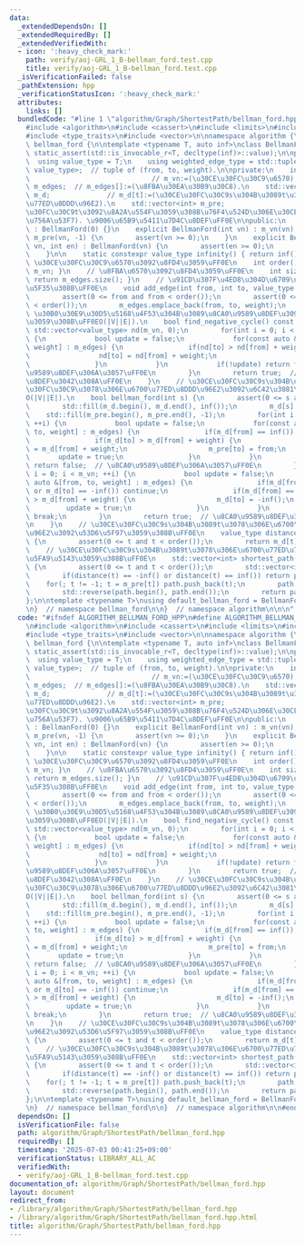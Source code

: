 ```yaml
---
data:
  _extendedDependsOn: []
  _extendedRequiredBy: []
  _extendedVerifiedWith:
  - icon: ':heavy_check_mark:'
    path: verify/aoj-GRL_1_B-bellman_ford.test.cpp
    title: verify/aoj-GRL_1_B-bellman_ford.test.cpp
  _isVerificationFailed: false
  _pathExtension: hpp
  _verificationStatusIcon: ':heavy_check_mark:'
  attributes:
    links: []
  bundledCode: "#line 1 \"algorithm/Graph/ShortestPath/bellman_ford.hpp\"\n\n\n\n\
    #include <algorithm>\n#include <cassert>\n#include <limits>\n#include <tuple>\n\
    #include <type_traits>\n#include <vector>\n\nnamespace algorithm {\n\nnamespace\
    \ bellman_ford {\n\ntemplate <typename T, auto inf>\nclass BellmanFord {\n   \
    \ static_assert(std::is_invocable_r<T, decltype(inf)>::value);\n\npublic:\n  \
    \  using value_type = T;\n    using weighted_edge_type = std::tuple<int, int,\
    \ value_type>;  // tuple of (from, to, weight).\n\nprivate:\n    int m_vn;   \
    \                              // m_vn:=(\u30CE\u30FC\u30C9\u6570).\n    std::vector<weighted_edge_type>\
    \ m_edges;  // m_edges[]:=(\u8FBA\u30EA\u30B9\u30C8).\n    std::vector<value_type>\
    \ m_d;              // m_d[t]:=(\u30CE\u30FC\u30C9s\u304B\u3089t\u3078\u306E\u6700\
    \u77ED\u8DDD\u96E2).\n    std::vector<int> m_pre;                   // m_pre[t]:=(\u30CE\
    \u30FC\u30C9t\u3092\u8A2A\u554F\u3059\u308B\u76F4\u524D\u306E\u30CE\u30FC\u30C9\
    \u756A\u53F7). \u9006\u65B9\u5411\u7D4C\u8DEF\uFF0E\n\npublic:\n    BellmanFord()\
    \ : BellmanFord(0) {}\n    explicit BellmanFord(int vn) : m_vn(vn), m_d(vn, inf()),\
    \ m_pre(vn, -1) {\n        assert(vn >= 0);\n    }\n    explicit BellmanFord(int\
    \ vn, int en) : BellmanFord(vn) {\n        assert(en >= 0);\n        m_edges.reserve(en);\n\
    \    }\n\n    static constexpr value_type infinity() { return inf(); }\n    //\
    \ \u30CE\u30FC\u30C9\u6570\u3092\u8FD4\u3059\uFF0E\n    int order() const { return\
    \ m_vn; }\n    // \u8FBA\u6570\u3092\u8FD4\u3059\uFF0E\n    int size() const {\
    \ return m_edges.size(); }\n    // \u91CD\u307F\u4ED8\u304D\u6709\u5411\u8FBA\u3092\
    \u5F35\u308B\uFF0E\n    void add_edge(int from, int to, value_type weight) {\n\
    \        assert(0 <= from and from < order());\n        assert(0 <= to and to\
    \ < order());\n        m_edges.emplace_back(from, to, weight);\n    }\n    //\
    \ \u30B0\u30E9\u30D5\u5168\u4F53\u304B\u3089\u8CA0\u9589\u8DEF\u3092\u691C\u51FA\
    \u3059\u308B\uFF0EO(|V||E|).\n    bool find_negative_cycle() const {\n       \
    \ std::vector<value_type> nd(m_vn, 0);\n        for(int i = 0; i < m_vn; ++i)\
    \ {\n            bool update = false;\n            for(const auto &[from, to,\
    \ weight] : m_edges) {\n                if(nd[to] > nd[from] + weight) {\n   \
    \                 nd[to] = nd[from] + weight;\n                    update = true;\n\
    \                }\n            }\n            if(!update) return false;  // \u8CA0\
    \u9589\u8DEF\u306A\u3057\uFF0E\n        }\n        return true;  // \u8CA0\u9589\
    \u8DEF\u3042\u308A\uFF0E\n    }\n    // \u30CE\u30FC\u30C9s\u304B\u3089\u5404\u30CE\
    \u30FC\u30C9\u3078\u306E\u6700\u77ED\u8DDD\u96E2\u3092\u6C42\u3081\u308B\uFF0E\
    O(|V||E|).\n    bool bellman_ford(int s) {\n        assert(0 <= s and s < order());\n\
    \        std::fill(m_d.begin(), m_d.end(), inf());\n        m_d[s] = 0;\n    \
    \    std::fill(m_pre.begin(), m_pre.end(), -1);\n        for(int i = 0; i < m_vn;\
    \ ++i) {\n            bool update = false;\n            for(const auto &[from,\
    \ to, weight] : m_edges) {\n                if(m_d[from] == inf()) continue;\n\
    \                if(m_d[to] > m_d[from] + weight) {\n                    m_d[to]\
    \ = m_d[from] + weight;\n                    m_pre[to] = from;\n             \
    \       update = true;\n                }\n            }\n            if(!update)\
    \ return false;  // \u8CA0\u9589\u8DEF\u306A\u3057\uFF0E\n        }\n        for(int\
    \ i = 0; i < m_vn; ++i) {\n            bool update = false;\n            for(const\
    \ auto &[from, to, weight] : m_edges) {\n                if(m_d[from] == inf()\
    \ or m_d[to] == -inf()) continue;\n                if(m_d[from] == -inf() or m_d[to]\
    \ > m_d[from] + weight) {\n                    m_d[to] = -inf();\n           \
    \         update = true;\n                }\n            }\n            if(!update)\
    \ break;\n        }\n        return true;  // \u8CA0\u9589\u8DEF\u3042\u308A\uFF0E\
    \n    }\n    // \u30CE\u30FC\u30C9s\u304B\u3089t\u3078\u306E\u6700\u77ED\u8DDD\
    \u96E2\u3092\u53D6\u5F97\u3059\u308B\uFF0E\n    value_type distance(int t) const\
    \ {\n        assert(0 <= t and t < order());\n        return m_d[t];\n    }\n\
    \    // \u30CE\u30FC\u30C9s\u304B\u3089t\u3078\u306E\u6700\u77ED\u7D4C\u8DEF\u3092\
    \u5FA9\u5143\u3059\u308B\uFF0E\n    std::vector<int> shortest_path(int t) const\
    \ {\n        assert(0 <= t and t < order());\n        std::vector<int> path;\n\
    \        if(distance(t) == -inf() or distance(t) == inf()) return path;\n    \
    \    for(; t != -1; t = m_pre[t]) path.push_back(t);\n        path.shrink_to_fit();\n\
    \        std::reverse(path.begin(), path.end());\n        return path;\n    }\n\
    };\n\ntemplate <typename T>\nusing default_bellman_ford = BellmanFord<T, std::numeric_limits<T>::max>;\n\
    \n}  // namespace bellman_ford\n\n}  // namespace algorithm\n\n\n"
  code: "#ifndef ALGORITHM_BELLMAN_FORD_HPP\n#define ALGORITHM_BELLMAN_FORD_HPP 1\n\
    \n#include <algorithm>\n#include <cassert>\n#include <limits>\n#include <tuple>\n\
    #include <type_traits>\n#include <vector>\n\nnamespace algorithm {\n\nnamespace\
    \ bellman_ford {\n\ntemplate <typename T, auto inf>\nclass BellmanFord {\n   \
    \ static_assert(std::is_invocable_r<T, decltype(inf)>::value);\n\npublic:\n  \
    \  using value_type = T;\n    using weighted_edge_type = std::tuple<int, int,\
    \ value_type>;  // tuple of (from, to, weight).\n\nprivate:\n    int m_vn;   \
    \                              // m_vn:=(\u30CE\u30FC\u30C9\u6570).\n    std::vector<weighted_edge_type>\
    \ m_edges;  // m_edges[]:=(\u8FBA\u30EA\u30B9\u30C8).\n    std::vector<value_type>\
    \ m_d;              // m_d[t]:=(\u30CE\u30FC\u30C9s\u304B\u3089t\u3078\u306E\u6700\
    \u77ED\u8DDD\u96E2).\n    std::vector<int> m_pre;                   // m_pre[t]:=(\u30CE\
    \u30FC\u30C9t\u3092\u8A2A\u554F\u3059\u308B\u76F4\u524D\u306E\u30CE\u30FC\u30C9\
    \u756A\u53F7). \u9006\u65B9\u5411\u7D4C\u8DEF\uFF0E\n\npublic:\n    BellmanFord()\
    \ : BellmanFord(0) {}\n    explicit BellmanFord(int vn) : m_vn(vn), m_d(vn, inf()),\
    \ m_pre(vn, -1) {\n        assert(vn >= 0);\n    }\n    explicit BellmanFord(int\
    \ vn, int en) : BellmanFord(vn) {\n        assert(en >= 0);\n        m_edges.reserve(en);\n\
    \    }\n\n    static constexpr value_type infinity() { return inf(); }\n    //\
    \ \u30CE\u30FC\u30C9\u6570\u3092\u8FD4\u3059\uFF0E\n    int order() const { return\
    \ m_vn; }\n    // \u8FBA\u6570\u3092\u8FD4\u3059\uFF0E\n    int size() const {\
    \ return m_edges.size(); }\n    // \u91CD\u307F\u4ED8\u304D\u6709\u5411\u8FBA\u3092\
    \u5F35\u308B\uFF0E\n    void add_edge(int from, int to, value_type weight) {\n\
    \        assert(0 <= from and from < order());\n        assert(0 <= to and to\
    \ < order());\n        m_edges.emplace_back(from, to, weight);\n    }\n    //\
    \ \u30B0\u30E9\u30D5\u5168\u4F53\u304B\u3089\u8CA0\u9589\u8DEF\u3092\u691C\u51FA\
    \u3059\u308B\uFF0EO(|V||E|).\n    bool find_negative_cycle() const {\n       \
    \ std::vector<value_type> nd(m_vn, 0);\n        for(int i = 0; i < m_vn; ++i)\
    \ {\n            bool update = false;\n            for(const auto &[from, to,\
    \ weight] : m_edges) {\n                if(nd[to] > nd[from] + weight) {\n   \
    \                 nd[to] = nd[from] + weight;\n                    update = true;\n\
    \                }\n            }\n            if(!update) return false;  // \u8CA0\
    \u9589\u8DEF\u306A\u3057\uFF0E\n        }\n        return true;  // \u8CA0\u9589\
    \u8DEF\u3042\u308A\uFF0E\n    }\n    // \u30CE\u30FC\u30C9s\u304B\u3089\u5404\u30CE\
    \u30FC\u30C9\u3078\u306E\u6700\u77ED\u8DDD\u96E2\u3092\u6C42\u3081\u308B\uFF0E\
    O(|V||E|).\n    bool bellman_ford(int s) {\n        assert(0 <= s and s < order());\n\
    \        std::fill(m_d.begin(), m_d.end(), inf());\n        m_d[s] = 0;\n    \
    \    std::fill(m_pre.begin(), m_pre.end(), -1);\n        for(int i = 0; i < m_vn;\
    \ ++i) {\n            bool update = false;\n            for(const auto &[from,\
    \ to, weight] : m_edges) {\n                if(m_d[from] == inf()) continue;\n\
    \                if(m_d[to] > m_d[from] + weight) {\n                    m_d[to]\
    \ = m_d[from] + weight;\n                    m_pre[to] = from;\n             \
    \       update = true;\n                }\n            }\n            if(!update)\
    \ return false;  // \u8CA0\u9589\u8DEF\u306A\u3057\uFF0E\n        }\n        for(int\
    \ i = 0; i < m_vn; ++i) {\n            bool update = false;\n            for(const\
    \ auto &[from, to, weight] : m_edges) {\n                if(m_d[from] == inf()\
    \ or m_d[to] == -inf()) continue;\n                if(m_d[from] == -inf() or m_d[to]\
    \ > m_d[from] + weight) {\n                    m_d[to] = -inf();\n           \
    \         update = true;\n                }\n            }\n            if(!update)\
    \ break;\n        }\n        return true;  // \u8CA0\u9589\u8DEF\u3042\u308A\uFF0E\
    \n    }\n    // \u30CE\u30FC\u30C9s\u304B\u3089t\u3078\u306E\u6700\u77ED\u8DDD\
    \u96E2\u3092\u53D6\u5F97\u3059\u308B\uFF0E\n    value_type distance(int t) const\
    \ {\n        assert(0 <= t and t < order());\n        return m_d[t];\n    }\n\
    \    // \u30CE\u30FC\u30C9s\u304B\u3089t\u3078\u306E\u6700\u77ED\u7D4C\u8DEF\u3092\
    \u5FA9\u5143\u3059\u308B\uFF0E\n    std::vector<int> shortest_path(int t) const\
    \ {\n        assert(0 <= t and t < order());\n        std::vector<int> path;\n\
    \        if(distance(t) == -inf() or distance(t) == inf()) return path;\n    \
    \    for(; t != -1; t = m_pre[t]) path.push_back(t);\n        path.shrink_to_fit();\n\
    \        std::reverse(path.begin(), path.end());\n        return path;\n    }\n\
    };\n\ntemplate <typename T>\nusing default_bellman_ford = BellmanFord<T, std::numeric_limits<T>::max>;\n\
    \n}  // namespace bellman_ford\n\n}  // namespace algorithm\n\n#endif\n"
  dependsOn: []
  isVerificationFile: false
  path: algorithm/Graph/ShortestPath/bellman_ford.hpp
  requiredBy: []
  timestamp: '2025-07-03 00:41:25+09:00'
  verificationStatus: LIBRARY_ALL_AC
  verifiedWith:
  - verify/aoj-GRL_1_B-bellman_ford.test.cpp
documentation_of: algorithm/Graph/ShortestPath/bellman_ford.hpp
layout: document
redirect_from:
- /library/algorithm/Graph/ShortestPath/bellman_ford.hpp
- /library/algorithm/Graph/ShortestPath/bellman_ford.hpp.html
title: algorithm/Graph/ShortestPath/bellman_ford.hpp
---
```

